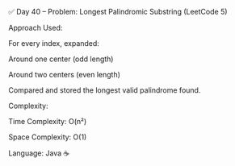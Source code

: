 ✅ Day 40 – Problem: Longest Palindromic Substring (LeetCode 5)

Approach Used:

For every index, expanded:

Around one center (odd length)

Around two centers (even length)

Compared and stored the longest valid palindrome found.

Complexity:

Time Complexity: O(n²)

Space Complexity: O(1)

Language: Java ☕

